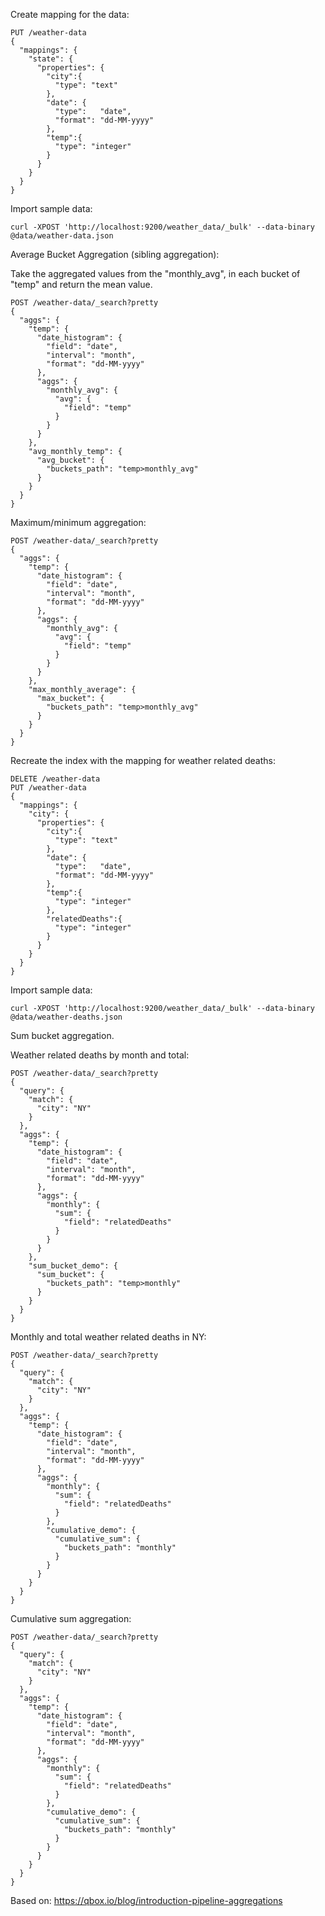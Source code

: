 
Create mapping for the data:
```
PUT /weather-data
{
  "mappings": {
    "state": {
      "properties": {
        "city":{
          "type": "text"
        },
        "date": {
          "type":   "date",
          "format": "dd-MM-yyyy"
        },
        "temp":{
          "type": "integer"
        }
      }
    }
  }
}
```

Import sample data:
```
curl -XPOST 'http://localhost:9200/weather_data/_bulk' --data-binary @data/weather-data.json
```

Average Bucket Aggregation (sibling aggregation):

Take the aggregated values from the "monthly_avg", in each bucket of "temp" and return the mean value.

```
POST /weather-data/_search?pretty
{
  "aggs": {
    "temp": {
      "date_histogram": {
        "field": "date",
        "interval": "month",
        "format": "dd-MM-yyyy"
      },
      "aggs": {
        "monthly_avg": {
          "avg": {
            "field": "temp"
          }
        }
      }
    },
    "avg_monthly_temp": {
      "avg_bucket": {
        "buckets_path": "temp>monthly_avg"
      }
    }
  }
}
```

Maximum/minimum aggregation:
```
POST /weather-data/_search?pretty
{
  "aggs": {
    "temp": {
      "date_histogram": {
        "field": "date",
        "interval": "month",
        "format": "dd-MM-yyyy"
      },
      "aggs": {
        "monthly_avg": {
          "avg": {
            "field": "temp"
          }
        }
      }
    },
    "max_monthly_average": {
	  "max_bucket": {
	    "buckets_path": "temp>monthly_avg"
	  }
	}
  }
}
```

Recreate the index with the mapping for weather related deaths:

```
DELETE /weather-data
PUT /weather-data
{
  "mappings": {
    "city": {
      "properties": {
        "city":{
          "type": "text"
        },
        "date": {
          "type":   "date",
          "format": "dd-MM-yyyy"
        },
        "temp":{
          "type": "integer"
        },
        "relatedDeaths":{
          "type": "integer"
        }
      }
    }
  }
}
```

Import sample data:
```
curl -XPOST 'http://localhost:9200/weather_data/_bulk' --data-binary @data/weather-deaths.json
```

Sum bucket aggregation.

Weather related deaths by month and total:

```
POST /weather-data/_search?pretty
{
  "query": {
    "match": {
      "city": "NY"
    }
  },
  "aggs": {
    "temp": {
      "date_histogram": {
        "field": "date",
        "interval": "month",
        "format": "dd-MM-yyyy"
      },
      "aggs": {
        "monthly": {
          "sum": {
            "field": "relatedDeaths"
          }
        }
      }
    },
    "sum_bucket_demo": {
      "sum_bucket": {
        "buckets_path": "temp>monthly"
      }
    }
  }
}
```

Monthly and total weather related deaths in NY:
```
POST /weather-data/_search?pretty
{
  "query": {
    "match": {
      "city": "NY"
    }
  },
  "aggs": {
    "temp": {
      "date_histogram": {
        "field": "date",
        "interval": "month",
        "format": "dd-MM-yyyy"
      },
      "aggs": {
        "monthly": {
          "sum": {
            "field": "relatedDeaths"
          }
        },
        "cumulative_demo": {
          "cumulative_sum": {
            "buckets_path": "monthly"
          }
        }  
      }
    }
  }
}
```

Cumulative sum aggregation:
```
POST /weather-data/_search?pretty
{
  "query": {
    "match": {
      "city": "NY"
    }
  },
  "aggs": {
    "temp": {
      "date_histogram": {
        "field": "date",
        "interval": "month",
        "format": "dd-MM-yyyy"
      },
      "aggs": {
        "monthly": {
          "sum": {
            "field": "relatedDeaths"
          }
        },
        "cumulative_demo": {
          "cumulative_sum": {
            "buckets_path": "monthly"
          }
        }  
      }
    }
  }
}
```

Based on: https://qbox.io/blog/introduction-pipeline-aggregations